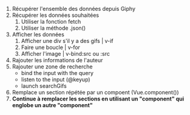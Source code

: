 1. Récupérer l'ensemble des données depuis Giphy
1. Récupérer les données souhaitées
    1. Utiliser la fonction fetch
    1. Utiliser la méthode .json()
1. Afficher les données
    1. Afficher une div s'il y a des gifs | v-if
    2. Faire une boucle | v-for
    3. Afficher l'image | v-bind:src ou :src
1. Rajouter les informations de l'auteur
1. Rajouter une zone de recherche
    - bind the input with the query
    - listen to the input (@keyup)
    - launch searchGifs
1. Remplace un section répétée par un compoent (Vue.component())
1. **Continue à remplacer les sections en utilisant un "component" qui englobe un autre "component"**